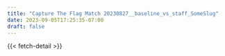 ```yaml
---
title: "Capture The Flag Match 20230827__baseline_vs_staff_SomeSlug"
date: 2023-09-05T17:25:35-07:00
draft: false
---
```


{{< fetch-detail >}}